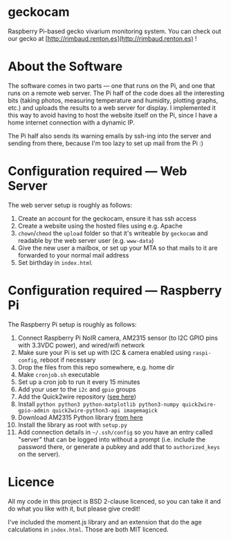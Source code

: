 # geckocam

Raspberry Pi-based gecko vivarium monitoring system. You can check out our gecko at [http://rimbaud.renton.es](http://rimbaud.renton.es) !

# About the Software

The software comes in two parts &mdash; one that runs on the Pi, and one that runs on a remote web server. The Pi half of the code does all the interesting bits (taking photos, measuring temperature and humidity, plotting graphs, etc.) and uploads the results to a web server for display. I implemented it this way to avoid having to host the website itself on the Pi, since I have a home internet connection with a dynamic IP.

The Pi half also sends its warning emails by ssh-ing into the server and sending from there, because I'm too lazy to set up mail from the Pi :)

# Configuration required &mdash; Web Server

The web server setup is roughly as follows:

1. Create an account for the geckocam, ensure it has ssh access
1. Create a website using the hosted files using e.g. Apache
1. `chown`/`chmod` the `upload` folder so that it's writeable by `geckocam` and readable by the web server user (e.g. `www-data`)
1. Give the new user a mailbox, or set up your MTA so that mails to it are forwarded to your normal mail address
1. Set birthday in `index.html`

# Configuration required &mdash; Raspberry Pi

The Raspberry Pi setup is roughly as follows:

1. Connect Raspberry Pi NoIR camera, AM2315 sensor (to I2C GPIO pins with 3.3VDC power), and wired/wifi network
1. Make sure your Pi is set up with I2C & camera enabled using `raspi-config`, reboot if necessary
1. Drop the files from this repo somewhere, e.g. home dir
1. Make `cronjob.sh` executable
1. Set up a cron job to run it every 15 minutes
1. Add your user to the `i2c` and `gpio` groups
1. Add the Quick2wire repository ([see here](http://dist.quick2wire.com/))
1. Install `python python3 python-matplotlib python3-numpy quick2wire-gpio-admin quick2wire-python3-api imagemagick`
1. Download AM2315 Python library [from here](https://code.google.com/p/am2315-python-api/source/browse/)
1. Install the library as root with `setup.py`
1. Add connection details in `~/.ssh/config` so you have an entry called "server" that can be logged into without a prompt (i.e. include the password there, or generate a pubkey and add that to `authorized_keys` on the server).

# Licence

All my code in this project is BSD 2-clause licenced, so you can take it and do what you like with it, but please give credit!

I've included the moment.js library and an extension that do the age calculations in `index.html`. Those are both MIT licenced.
